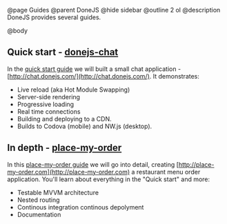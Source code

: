 @page Guides
@parent DoneJS
@hide sidebar
@outline 2 ol
@description DoneJS provides several guides.

@body

## Quick start - [donejs-chat](http://chat.donejs.com/)

In the [quick start guide](/Guide.html) we will built a small chat application - [http://chat.donejs.com/](http://chat.donejs.com/).  It demonstrates:

- Live reload (aka Hot Module Swapping)
- Server-side rendering
- Progressive loading
- Real time connections
- Building and deploying to a CDN.
- Builds to Codova (mobile) and NW.js (desktop).

## In depth - [place-my-order](http://place-my-order.com)

In this [place-my-order guide](/place-my-order.html) we will go into detail, creating [http://place-my-order.com](http://place-my-order.com) a restaurant menu order application. You'll learn about everything in the "Quick start" and more:

- Testable MVVM architecture
- Nested routing
- Continous integration continous depolyment
- Documentation

